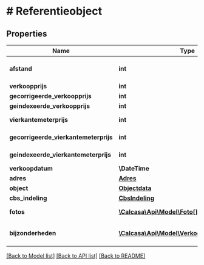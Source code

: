 # # Referentieobject

## Properties

Name | Type | Description | Notes
------------ | ------------- | ------------- | -------------
**afstand** | **int** | Afstand tot het waarderingsobject in meters. | [optional]
**verkoopprijs** | **int** | In hele euros. | [optional]
**gecorrigeerde_verkoopprijs** | **int** | In hele euros. | [optional]
**geindexeerde_verkoopprijs** | **int** | In hele euros. | [optional]
**vierkantemeterprijs** | **int** | In hele euros per vierkante meters. | [optional]
**gecorrigeerde_vierkantemeterprijs** | **int** | In hele euros per vierkante meters. | [optional]
**geindexeerde_vierkantemeterprijs** | **int** | In hele euros per vierkante meters. | [optional]
**verkoopdatum** | **\DateTime** | In UTC. | [optional]
**adres** | [**Adres**](Adres.md) |  | [optional]
**object** | [**Objectdata**](Objectdata.md) |  | [optional]
**cbs_indeling** | [**CbsIndeling**](CbsIndeling.md) |  | [optional]
**fotos** | [**\Calcasa\Api\Model\Foto[]**](Foto.md) | Fotos van het referentieobject. | [optional]
**bijzonderheden** | [**\Calcasa\Api\Model\VerkoopBijzonderheden[]**](VerkoopBijzonderheden.md) | Eventuele bijzonderheden van de transactie. | [optional]

[[Back to Model list]](../../README.md#models) [[Back to API list]](../../README.md#endpoints) [[Back to README]](../../README.md)
